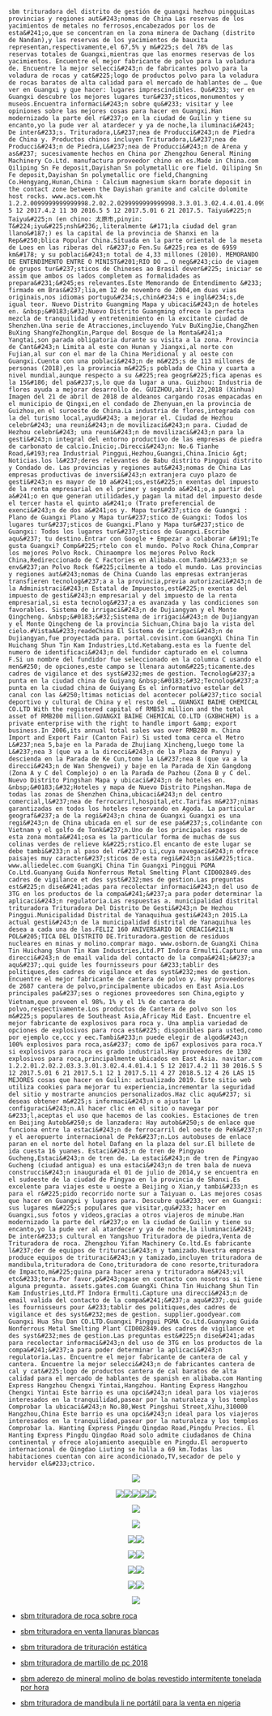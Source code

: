 
```
sbm trituradora del distrito de gestión de guangxi hezhou pingguiLas provincias y regiones aut&#243;nomas de China Las reservas de los yacimientos de metales no ferrosos,encabezados por los de esta&#241;o,que se concentran en la zona minera de Dachang (distrito de Nandan),y las reservas de los yacimientos de bauxita representan,respectivamente,el 67,5% y m&#225;s del 78% de las reservas totales de Guangxi,mientras que las enormes reservas de los yacimientos. Encuentre el mejor fabricante de polvo para la voladura de. Encuentre la mejor selecci&#243;n de fabricantes polvo para la voladura de rocas y cat&#225;logo de productos polvo para la voladura de rocas baratos de alta calidad para el mercado de hablantes de … Que ver en Guangxi y que hacer: lugares imprescindibles. Qu&#233; ver en Guangxi descubre los mejores lugares tur&#237;sticos,monumentos y museos.Encuentra informaci&#243;n sobre qu&#233; visitar y lee opiniones sobre las mejores cosas para hacer en Guangxi.Han modernizado la parte del r&#237;o en la ciudad de Guilin y tiene su encanto,yo la pude ver al atardecer y ya de noche,la iluminaci&#243; De inter&#233;s. Trituradora,L&#237;nea de Producci&#243;n de Piedra de China y. Productos chinos incluyen Trituradora,L&#237;nea de Producci&#243;n de Piedra,L&#237;nea de Producci&#243;n de Arena y as&#237; sucesivamente hechos en China por Zhengzhou General Mining Machinery Co.Ltd. manufactura proveedor chino en es.Made in China.com Qiliping Sn Fe deposit,Dayishan Sn polymetallic ore field. Qiliping Sn Fe deposit,Dayishan Sn polymetallic ore field,Changning Co.Hengyang,Hunan,China : Calcium magnesium skarn borate deposit in the contact zone between the Dayishan granite and calcite dolomite host rocks. www.acs.com.hk 1.2.2.0099999999999998.2.02.2.0299999999999998.3.3.01.3.02.4.4.01.4.0999999999999996 5 12 2017.4.2 11 30 2016.5 5 12 2017.5.01 6 21 2017.5. Taiyu&#225;n Taiyu&#225;n (en chino: 太原市,pinyin: T&#224;iyu&#225;nsh&#236;,literalmente &#171;la ciudad del gran llano&#187;) es la capital de la provincia de Shanxi en la Rep&#250;blica Popular China.Situada en la parte oriental de la meseta de Loes en las riberas del r&#237;o Fen.Su &#225;rea es de 6959 km&#178; y su poblaci&#243;n total de 4,33 millones (2010). MEMORANDO DE ENTENDIMENTO ENTRE O MINIST&#201;RIO DO … O neg&#243;cio de viagem de grupos tur&#237;sticos de Chineses ao Brasil dever&#225; iniciar se assim que ambos os lados completem as formalidades as prepara&#231;&#245;es relevantes.Este Memorando de Entendimento &#233; firmado em Bras&#237;lia,em 12 de novembro de 2004,em duas vias originais,nos idiomas portugu&#234;s,chin&#234;s e ingl&#234;s,de igual teor. Nuevo Distrito Guangming Mapa y ubicaci&#243;n de hoteles en. &nbsp;&#0183;&#32;Nuevo Distrito Guangming ofrece la perfecta mezcla de tranquilidad y entretenimiento en la excitante ciudad de Shenzhen.Una serie de Atracciones,incluyendo YuLv BuXingJie,ChangZhen BuXing ShangYeZhongXin,Parque del Bosque de la Monta&#241;a Yangtai,son parada obligatoria durante su visita a la zona. Provincia de Cant&#243;n Limita al este con Hunan y Jiangxi,al norte con Fujian,al sur con el mar de la China Meridional y al oeste con Guangxi.Cuenta con una poblaci&#243;n de m&#225;s de 113 millones de personas (2018),es la provincia m&#225;s poblada de China y cuarta a nivel mundial,aunque respecto a su &#225;rea geogr&#225;fica apenas es la 15&#186; del pa&#237;s,lo que da lugar a una. Guizhou: Industria de flores ayuda a mejorar desarrollo de. GUIZHOU,abril 22,2018 (Xinhua) Imagen del 21 de abril de 2018 de aldeanos cargando rosas empacadas en el municipio de Qingxi,en el condado de Zhenyuan,en la provincia de Guizhou,en el suroeste de China.La industria de flores,integrada con la del turismo local,ayud&#243; a mejorar el. Ciudad de Hezhou celebr&#243; una reuni&#243;n de movilizaci&#243;n para. Ciudad de Hezhou celebr&#243; una reuni&#243;n de movilizaci&#243;n para la gesti&#243;n integral del entorno productivo de las empresas de piedra de carbonato de calcio.Inicio;.Direcci&#243;n: No.6 Tianhe Road,&#193;rea Industrial Pinggui,Hezhou,Guangxi,China.Inicio &gt; Noticias.los l&#237;deres relevantes de Babu distrito Pinggui distrito y Condado de. Las provincias y regiones aut&#243;nomas de China Las empresas productivas de inversi&#243;n extranjera cuyo plazo de gesti&#243;n es mayor de 10 a&#241;os,est&#225;n exentas del impuesto de la renta empresarial en el primer y segundo a&#241;o,a partir del a&#241;o en que generan utilidades,y pagan la mitad del impuesto desde el tercer hasta el quinto a&#241;o (Trato preferencial de exenci&#243;n de dos a&#241;os y. Mapa tur&#237;stico de Guangxi : Plano de Guangxi Plano y Mapa tur&#237;stico de Guangxi: Todos los lugares tur&#237;sticos de Guangxi.Plano y Mapa tur&#237;stico de Guangxi: Todos los lugares tur&#237;sticos de Guangxi.Escribe aqu&#237; tu destino.Entrar con Google + Empezar a colaborar &#191;Te gusta Guangxi? Comp&#225;rtelo con el mundo. Polvo Rock China,Comprar los mejores Polvo Rock. Chinaompre los mejores Polvo Rock China,Redireccionado de C Factories en Alibaba.com.Tambi&#233;n se env&#237;an Polvo Rock f&#225;cilmente a todo el mundo. Las provincias y regiones aut&#243;nomas de China Cuando las empresas extranjeras transfieren tecnolog&#237;a a la provincia,previa autorizaci&#243;n de la Administraci&#243;n Estatal de Impuestos,est&#225;n exentas del impuesto de gesti&#243;n empresarial y del impuesto de la renta empresarial,si esta tecnolog&#237;a es avanzada y las condiciones son favorables. Sistema de irrigaci&#243;n de Dujiangyan y el Monte Qingcheng. &nbsp;&#0183;&#32;Sistema de irrigaci&#243;n de Dujiangyan y el Monte Qingcheng de la provincia Sichuan,China bajo la vista del cielo.#VistaA&#233;readeChina El Sistema de irrigaci&#243;n de Dujiangyan,fue proyectada para. portal.covisint.com GuangXi China Tin Huichang Shun Tin Kam Industries,Ltd.Ketabang.esta es la fuente del numero de identificaci&#243;n del fundidor capturado en el columna F.Si un nombre del fundidor fue seleccionado en la columna C usando el men&#250; de opciones,este campo se llenara autom&#225;ticamente.des cadres de vigilance et des syst&#232;mes de gestion. Tecnolog&#237;a punta en la ciudad china de Guiyang &nbsp;&#0183;&#32;Tecnolog&#237;a punta en la ciudad china de Guiyang Es el informativo estelar del canal con las &#250;ltimas noticias del acontecer pol&#237;tico social deportivo y cultural de China y el resto del … GUANGXI BAIHE CHEMICAL CO.LTD With the registered capital of RMB53 million and the total asset of RMB200 million.GUANGXI BAIHE CHEMICAL CO.LTD (GXBHCHEM) is a private enterprise with the right to handle import &amp; export business.In 2006,its annual total sales was over RMB280 m. China Import and Export Fair (Canton Fair) Si usted toma cerca el Metro L&#237;nea 5,baje en la Parada de Zhujiang Xincheng,luego tome la L&#237;nea 3 (que va a la direcci&#243;n de la Plaza de Panyu) y descienda en la Parada de Ke Cun,tome la L&#237;nea 8 (que va a la direcci&#243;n de Wan Shengwei) y baje en la Parada de Xin Gangdong (Zona A y C del Complejo) o en la Parada de Pazhou (Zona B y C del. Nuevo Distrito Pingshan Mapa y ubicaci&#243;n de hoteles en. &nbsp;&#0183;&#32;Hoteles y mapa de Nuevo Distrito Pingshan.Mapa de todas las zonas de Shenzhen China,ubicaci&#243;n del centro comercial,l&#237;nea de ferrocarril,hospital,etc.Tarifas m&#237;nimas garantizadas en todos los hoteles reservando en Agoda. La particular geograf&#237;a de la regi&#243;n china de Guangxi Guangxi es una regi&#243;n de China ubicada en el sur de ese pa&#237;s,colindante con Vietnam y el golfo de Tonk&#237;n.Uno de los principales rasgos de esta zona monta&#241;osa es la particular forma de muchas de sus colinas verdes de relieve k&#225;rstico.El encanto de este lugar se debe tambi&#233;n al paso del r&#237;o Li,cuya navegaci&#243;n ofrece paisajes muy caracter&#237;sticos de esta regi&#243;n asi&#225;tica. www.alliedelec.com GuangXi China Tin Guangxi Pinggui PGMA Co.Ltd.Guanyang Guida Nonferrous Metal Smelting Plant CID002849.des cadres de vigilance et des syst&#232;mes de gestion.Las preguntas est&#225;n dise&#241;adas para recolectar informaci&#243;n del uso de 3TG en los productos de la compa&#241;&#237;a para poder determinar la aplicaci&#243;n regulatoria.Las respuestas a. municipalidad distrital trituradora Trituradora Del Distrito De Gesti&#243;n De Hezhou Pinggui.Municipalidad Distrital de Yanaquihua gesti&#243;n 2015.La actual gesti&#243;n de la municipalidad distrital de Yanaquihua les desea a cada una de las.FELIZ 160 ANIVERSARIO DE CREACI&#211;N POL&#205;TICA DEL DISTRITO DE.Trituradora.gestion de residuos nucleares en minas y molino.comprar mago. www.osborn.de GuangXi China Tin Huichang Shun Tin Kam Industries,Ltd.PT Indora Ermulti.Capture una direcci&#243;n de email valida del contacto de la compa&#241;&#237;a aqu&#237;.qui guide les fournisseurs pour &#233;tablir des politiques,des cadres de vigilance et des syst&#232;mes de gestion. Encuentre el mejor fabricante de cantera de polvo y. Hay proveedores de 2687 cantera de polvo,principalmente ubicados en East Asia.Los principales pa&#237;ses o regiones proveedores son China,egipto y Vietnam,que proveen el 98%，1% y el 1% de cantera de polvo,respectivamente.Los productos de Cantera de polvo son los m&#225;s populares de Southeast Asia,Africay Mid East. Encuentre el mejor fabricante de explosivos para roca y. Una amplia variedad de opciones de explosivos para roca est&#225; disponibles para usted,como por ejemplo ce,ccc y eec.Tambi&#233;n puede elegir de algod&#243;n 100% explosivos para roca,as&#237; como de ip67 explosivos para roca.Y si explosivos para roca es grado industrial.Hay proveedores de 1302 explosivos para roca,principalmente ubicados en East Asia. navitar.com 1.2.2.01.2.02.2.03.3.3.01.3.02.4.4.01.4.1 5 12 2017.4.2 11 30 2016.5 5 12 2017.5.01 6 21 2017.5.1 12 1 2017.5.11 4 27 2018.5.12 4 26 LAS 15 MEJORES cosas que hacer en Guilin: actualizado 2019. Este sitio web utiliza cookies para mejorar tu experiencia,incrementar la seguridad del sitio y mostrarte anuncios personalizados.Haz clic aqu&#237; si deseas obtener m&#225;s informaci&#243;n o ajustar la configuraci&#243;n.Al hacer clic en el sitio o navegar por &#233;l,aceptas el uso que hacemos de las cookies. Estaciones de tren en Beijing Autob&#250;s de lanzadera: Hay autob&#250;s de enlace que funciona entre la estaci&#243;n de ferrocarril del oeste de Pek&#237;n y el aeropuerto internacional de Pek&#237;n.Los autobuses de enlace paran en el norte del hotel Dafang en la plaza del sur.El billete de ida cuesta 16 yuanes. Estaci&#243;n de tren de Pingyao Gucheng,Estaci&#243;n de tren de. La estaci&#243;n de tren de Pingyao Gucheng (ciudad antigua) es una estaci&#243;n de tren bala de nueva construcci&#243;n inaugurada el 01 de julio de 2014,y se encuentra en el sudoeste de la ciudad de Pingyao en la provincia de Shanxi.Es excelente para viajes este u oeste a Beijing o Xian,y tambi&#233;n es para el r&#225;pido recorrido norte sur a Taiyuan o. Las mejores cosas que hacer en Guangxi y lugares para. Descubre qu&#233; ver en Guangxi: sus lugares m&#225;s populares que visitar,qu&#233; hacer en Guangxi,sus fotos y videos,gracias a otros viajeros de minube.Han modernizado la parte del r&#237;o en la ciudad de Guilin y tiene su encanto,yo la pude ver al atardecer y ya de noche,la iluminaci&#243; De inter&#233;s cultural en Yangshuo Trituradora de piedra,Venta de Trituradora de roca. Zhengzhou Yifan Machinery Co.ltd.Es fabricante l&#237;der de equipos de trituraci&#243;n y tamizado.Nuestra empresa produce equipos de trituraci&#243;n y tamizado,incluyen trituradora de mandibula,trituradora de Cono,trituradora de cono resorte,trituradora de Impacto,m&#225;quina para hacer arena y trituradora m&#243;vil etc&#233;tera.Por favor,p&#243;ngase en contacto con nosotros si tiene alguna pregunta. assets.gates.com GuangXi China Tin Huichang Shun Tin Kam Industries,Ltd.PT Indora Ermulti.Capture una direcci&#243;n de email valida del contacto de la compa&#241;&#237;a aqu&#237;.qui guide les fournisseurs pour &#233;tablir des politiques,des cadres de vigilance et des syst&#232;mes de gestion. supplier.goodyear.com Guangxi Hua Shu Dan CO.LTD.Guangxi Pinggui PGMA Co.Ltd.Guanyang Guida Nonferrous Metal Smelting Plant CID002849.des cadres de vigilance et des syst&#232;mes de gestion.Las preguntas est&#225;n dise&#241;adas para recolectar informaci&#243;n del uso de 3TG en los productos de la compa&#241;&#237;a para poder determinar la aplicaci&#243;n regulatoria.Las. Encuentre el mejor fabricante de cantera de cal y cantera. Encuentre la mejor selecci&#243;n de fabricantes cantera de cal y cat&#225;logo de productos cantera de cal baratos de alta calidad para el mercado de hablantes de spanish en alibaba.com Hanting Express Hangzhou Chengxi Yintai,Hangzhou. Hanting Express Hangzhou Chengxi Yintai Este barrio es una opci&#243;n ideal para los viajeros interesados en la tranquilidad,pasear por la naturaleza y los templos Comprobar la ubicaci&#243;n No.80,West Pingshui Street,Xihu,310000 Hangzhou,China Este barrio es una opci&#243;n ideal para los viajeros interesados en la tranquilidad,pasear por la naturaleza y los templos Comprobar la. Hanting Express Pingdu Qingdao Road,Pingdu Precios. El Hanting Express Pingdu Qingdao Road solo admite ciudadanos de China continental y ofrece alojamiento asequible en Pingdu.El aeropuerto internacional de Qingdao Liuting se halla a 69 km.Todas las habitaciones cuentan con aire acondicionado,TV,secador de pelo y hervidor el&#233;ctrico. 
```

<div align="center">

<a href="https://es-crusher.shibang-china.com/github&k=sbm+trituradora+del+distrito+de+gesti%C3%B3n+de+guangxi+hezhou+pinggui"><img src="https://static.shibang-china.com/es/crusher/logo.jpg"></a>

<a href="https://es-crusher.shibang-china.com/github&k=sbm+trituradora+del+distrito+de+gesti%C3%B3n+de+guangxi+hezhou+pinggui"><img src="https://static.shibang-china.com/es/crusher/index.jpg"></a><a href="https://es-crusher.shibang-china.com/material.htmlgithub&k=sbm+trituradora+del+distrito+de+gesti%C3%B3n+de+guangxi+hezhou+pinggui"><img src="https://static.shibang-china.com/es/crusher/material.jpg"></a><a href="https://es-crusher.shibang-china.com/application.htmlgithub&k=sbm+trituradora+del+distrito+de+gesti%C3%B3n+de+guangxi+hezhou+pinggui"><img src="https://static.shibang-china.com/es/crusher/application.jpg"></a><a href="https://es-crusher.shibang-china.com/aboutus.htmlgithub&k=sbm+trituradora+del+distrito+de+gesti%C3%B3n+de+guangxi+hezhou+pinggui"><img src="https://static.shibang-china.com/es/crusher/aboutus.jpg"></a><a href="https://es-crusher.shibang-china.com/contact.htmlgithub&k=sbm+trituradora+del+distrito+de+gesti%C3%B3n+de+guangxi+hezhou+pinggui"><img src="https://static.shibang-china.com/es/crusher/contact.jpg"></a>

<a href="https://es-crusher.shibang-china.com/github&k=sbm+trituradora+del+distrito+de+gesti%C3%B3n+de+guangxi+hezhou+pinggui"><img src="https://static.shibang-china.com/es/crusher/banner.jpg"></a>

<a href="https://swt.shibang-china.com/github&k=sbm+trituradora+del+distrito+de+gesti%C3%B3n+de+guangxi+hezhou+pinggui"><img src="https://static.shibang-china.com/es/crusher/text.jpg"></a>

<a href="https://swt.shibang-china.com/github&k=sbm+trituradora+del+distrito+de+gesti%C3%B3n+de+guangxi+hezhou+pinggui"><img src="https://static.shibang-china.com/es/crusher/chat.jpg"></a><a href="https://es-crusher.shibang-china.com/contact.htmlgithub&k=sbm+trituradora+del+distrito+de+gesti%C3%B3n+de+guangxi+hezhou+pinggui"><img src="https://static.shibang-china.com/es/crusher/message.jpg"></a>

<a href="https://es-crusher.shibang-china.com/products/pe.htmlgithub&k=sbm+trituradora+del+distrito+de+gesti%C3%B3n+de+guangxi+hezhou+pinggui"><img src="https://static.shibang-china.com/es/crusher/pe.jpg"></a><a href="https://es-crusher.shibang-china.com/products/pf.htmlgithub&k=sbm+trituradora+del+distrito+de+gesti%C3%B3n+de+guangxi+hezhou+pinggui"><img src="https://static.shibang-china.com/es/crusher/pf.jpg"></a>

<a href="https://es-crusher.shibang-china.com/products/hpt.htmlgithub&k=sbm+trituradora+del+distrito+de+gesti%C3%B3n+de+guangxi+hezhou+pinggui"><img src="https://static.shibang-china.com/es/crusher/hpt.jpg"></a><a href="https://es-crusher.shibang-china.com/products/vsi.htmlgithub&k=sbm+trituradora+del+distrito+de+gesti%C3%B3n+de+guangxi+hezhou+pinggui"><img src="https://static.shibang-china.com/es/crusher/vsi.jpg"></a>

<a href="https://es-crusher.shibang-china.com/products/klv.htmlgithub&k=sbm+trituradora+del+distrito+de+gesti%C3%B3n+de+guangxi+hezhou+pinggui"><img src="https://static.shibang-china.com/es/crusher/klv.jpg"></a><a href="https://es-crusher.shibang-china.com/products/portable.htmlgithub&k=sbm+trituradora+del+distrito+de+gesti%C3%B3n+de+guangxi+hezhou+pinggui"><img src="https://static.shibang-china.com/es/crusher/portable.jpg"></a>

<a href="https://swt.shibang-china.com/github&k=sbm+trituradora+del+distrito+de+gesti%C3%B3n+de+guangxi+hezhou+pinggui"><img src="https://static.shibang-china.com/es/crusher/case.jpg"></a>

</div>


* [sbm trituradora de roca sobre roca](sbm%20trituradora%20de%20roca%20sobre%20roca.md)

* [sbm trituradora en venta llanuras blancas](sbm%20trituradora%20en%20venta%20llanuras%20blancas.md)

* [sbm trituradora de trituración estática](sbm%20trituradora%20de%20trituraci%C3%B3n%20est%C3%A1tica.md)

* [sbm trituradora de martillo de pc 2018](sbm%20trituradora%20de%20martillo%20de%20pc%202018.md)

* [sbm aderezo de mineral molino de bolas revestido intermitente tonelada por hora](sbm%20aderezo%20de%20mineral%20molino%20de%20bolas%20revestido%20intermitente%20tonelada%20por%20hora.md)

* [sbm trituradora de mandíbula li ne portátil para la venta en nigeria](sbm%20trituradora%20de%20mand%C3%ADbula%20li%20ne%20port%C3%A1til%20para%20la%20venta%20en%20nigeria.md)